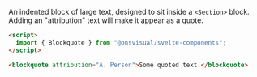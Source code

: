 An indented block of large text, designed to sit inside a `<Section>` block. Adding an "attribution" text will make it appear as a quote.

```html
<script>
  import { Blockquote } from "@onsvisual/svelte-components";
</script>

<blockquote attribution="A. Person">Some quoted text.</blockquote>
```
